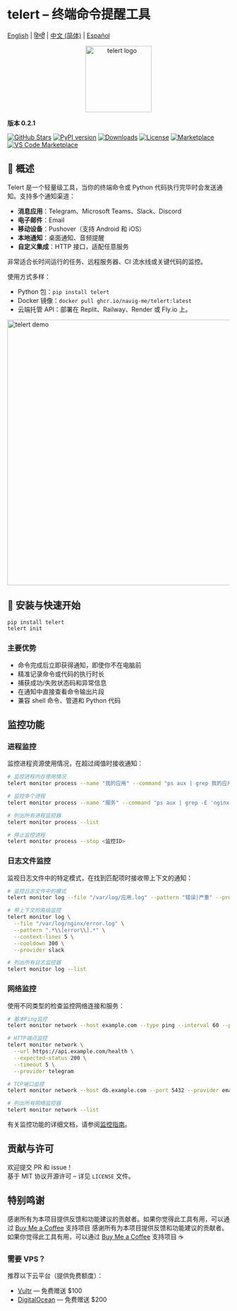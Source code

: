 
# telert – 终端命令提醒工具

[English](README.md) | [हिन्दी](README.hi.md) | [中文 (简体)](README.zh-CN.md) | [Español](README.es.md)

<p align="center">
  <img src="https://github.com/navig-me/telert/raw/main/telert.png" alt="telert logo" width="150">
</p>

**版本 0.2.1**

[![GitHub Stars](https://img.shields.io/github/stars/navig-me/telert?style=social)](https://github.com/navig-me/telert/stargazers)
[![PyPI version](https://img.shields.io/pypi/v/telert)](https://pypi.org/project/telert/)
[![Downloads](https://static.pepy.tech/personalized-badge/telert?period=month&units=international_system&left_color=grey&right_color=blue&left_text=downloads)](https://pepy.tech/project/telert)
[![License](https://img.shields.io/github/license/navig-me/telert)](https://github.com/navig-me/telert/blob/main/docs/LICENSE)
[![Marketplace](https://img.shields.io/badge/GitHub%20Marketplace-Use%20this%20Action-blue?logo=github)](https://github.com/marketplace/actions/telert-run)
[![VS Code Marketplace](https://vsmarketplacebadges.dev/version/Navig.telert-vscode.svg?subject=VS%20Code%20Marketplace&style=flat-square)](https://marketplace.visualstudio.com/items?itemName=Navig.telert-vscode)

## 📱 概述

Telert 是一个轻量级工具，当你的终端命令或 Python 代码执行完毕时会发送通知。支持多个通知渠道：

- **消息应用**：Telegram、Microsoft Teams、Slack、Discord
- **电子邮件**：Email
- **移动设备**：Pushover（支持 Android 和 iOS）
- **本地通知**：桌面通知、音频提醒
- **自定义集成**：HTTP 接口，适配任意服务

非常适合长时间运行的任务、远程服务器、CI 流水线或关键代码的监控。

使用方式多样：
- Python 包：`pip install telert`
- Docker 镜像：`docker pull ghcr.io/navig-me/telert:latest`
- 云端托管 API：部署在 Replit、Railway、Render 或 Fly.io 上。

<img src="https://github.com/navig-me/telert/raw/main/docs/telert-demo.svg" alt="telert demo" width="600">

## 🚀 安装与快速开始

```bash
pip install telert
telert init
```

### 主要优势

- 命令完成后立即获得通知，即使你不在电脑前
- 精准记录命令或代码的执行时长
- 捕获成功/失败状态码和异常信息
- 在通知中直接查看命令输出片段
- 兼容 shell 命令、管道和 Python 代码

## 监控功能

### 进程监控

监控进程资源使用情况，在超过阈值时接收通知：

```bash
# 监控进程内存使用情况
telert monitor process --name "我的应用" --command "ps aux | grep 我的应用" --memory-threshold 2G

# 监控多个进程
telert monitor process --name "服务" --command "ps aux | grep -E 'nginx|postgres'" --cpu-threshold 80

# 列出所有进程监控器
telert monitor process --list

# 停止监控进程
telert monitor process --stop <监控ID>
```

### 日志文件监控

监视日志文件中的特定模式，在找到匹配项时接收带上下文的通知：

```bash
# 监控日志文件中的模式
telert monitor log --file "/var/log/应用.log" --pattern "错误|严重" --provider telegram

# 带上下文的高级监控
telert monitor log \
  --file "/var/log/nginx/error.log" \
  --pattern ".*\\[error\\].*" \
  --context-lines 5 \
  --cooldown 300 \
  --provider slack

# 列出所有日志监控器
telert monitor log --list
```

### 网络监控

使用不同类型的检查监控网络连接和服务：

```bash
# 基本Ping监控
telert monitor network --host example.com --type ping --interval 60 --provider slack

# HTTP端点监控
telert monitor network \
  --url https://api.example.com/health \
  --expected-status 200 \
  --timeout 5 \
  --provider telegram

# TCP端口监控
telert monitor network --host db.example.com --port 5432 --provider email

# 列出所有网络监控器
telert monitor network --list
```

有关监控功能的详细文档，请参阅[监控指南](https://github.com/navig-me/telert/blob/main/docs/MONITORING.md)。

## 贡献与许可

欢迎提交 PR 和 issue！  
基于 MIT 协议开源许可 – 详见 `LICENSE` 文件。

## 特别鸣谢

感谢所有为本项目提供反馈和功能建议的贡献者。如果你觉得此工具有用，可以通过 [Buy Me a Coffee](https://www.buymeacoffee.com/mihirk) 支持项目 
感谢所有为本项目提供反馈和功能建议的贡献者。如果你觉得此工具有用，可以通过 [Buy Me a Coffee](https://www.buymeacoffee.com/mihirk) 支持项目 ☕

### 需要 VPS？

推荐以下云平台（提供免费额度）：

- [Vultr](https://www.vultr.com/?ref=9752934-9J) — 免费赠送 $100
- [DigitalOcean](https://m.do.co/c/cdf2b5a182f2) — 免费赠送 $200
